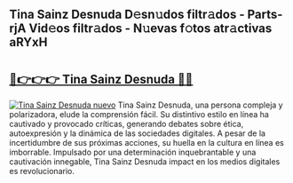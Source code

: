 ## Tina Sainz Desnuda D𝚎sn𝚞dos filtr𝚊dos - Parts-rjA Vid𝚎os filtr𝚊dos - N𝚞evas f𝚘tos atr𝚊ctivas aRYxH

# <h2><a href="http://mbaf50v.tromn.icu/?c=Tina+Sainz+Desnuda">🔗👉👉👉 Tina Sainz Desnuda 🔗🔗</a></h2>

[![Tina Sainz Desnuda nuevo](https://i.imgur.com/pEAQMta.gif)](http://mbaf50v.tromn.icu/?c=Tina+Sainz+Desnuda)
Tina Sainz Desnuda, una persona compleja y polarizadora, elude la comprensión fácil. Su distintivo estilo en línea ha cautivado y provocado críticas, generando debates sobre ética, autoexpresión y la dinámica de las sociedades digitales. A pesar de la incertidumbre de sus próximas acciones, su huella en la cultura en línea es imborrable. Impulsado por una determinación inquebrantable y una cautivación innegable, Tina Sainz Desnuda impact en los medios digitales es revolucionario.
